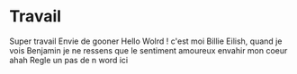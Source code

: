 # Travail
Super travail
Envie de gooner
Hello Wolrd ! c'est moi Billie Eilish, quand je vois Benjamin je ne ressens que le sentiment amoureux envahir mon coeur ahah
Regle un pas de n word ici
